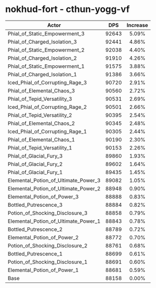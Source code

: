 # nokhud-fort - cthun-yogg-vf
| Actor | DPS | Increase |
|---|:---:|:---:|
|Phial_of_Static_Empowerment_3|92643|5.09%|
|Phial_of_Charged_Isolation_3|92441|4.86%|
|Phial_of_Static_Empowerment_2|92038|4.40%|
|Phial_of_Charged_Isolation_2|91910|4.26%|
|Phial_of_Static_Empowerment_1|91575|3.88%|
|Phial_of_Charged_Isolation_1|91386|3.66%|
|Iced_Phial_of_Corrupting_Rage_3|90720|2.91%|
|Phial_of_Elemental_Chaos_3|90560|2.72%|
|Phial_of_Tepid_Versatility_3|90531|2.69%|
|Iced_Phial_of_Corrupting_Rage_2|90501|2.66%|
|Phial_of_Tepid_Versatility_2|90395|2.54%|
|Phial_of_Elemental_Chaos_2|90345|2.48%|
|Iced_Phial_of_Corrupting_Rage_1|90305|2.44%|
|Phial_of_Elemental_Chaos_1|90190|2.30%|
|Phial_of_Tepid_Versatility_1|90153|2.26%|
|Phial_of_Glacial_Fury_3|89860|1.93%|
|Phial_of_Glacial_Fury_2|89602|1.64%|
|Phial_of_Glacial_Fury_1|89435|1.45%|
|Elemental_Potion_of_Ultimate_Power_3|89082|1.05%|
|Elemental_Potion_of_Ultimate_Power_2|88948|0.90%|
|Elemental_Potion_of_Power_3|88888|0.83%|
|Bottled_Putrescence_3|88884|0.82%|
|Potion_of_Shocking_Disclosure_3|88858|0.79%|
|Elemental_Potion_of_Ultimate_Power_1|88843|0.78%|
|Bottled_Putrescence_2|88789|0.72%|
|Elemental_Potion_of_Power_2|88772|0.70%|
|Potion_of_Shocking_Disclosure_2|88761|0.68%|
|Bottled_Putrescence_1|88699|0.61%|
|Potion_of_Shocking_Disclosure_1|88691|0.60%|
|Elemental_Potion_of_Power_1|88681|0.59%|
|Base|88158|0.00%|
